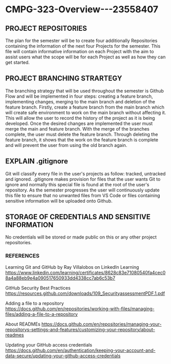 # CMPG-323-Overview---23558407

## PROJECT REPOSITORIES
The plan for the semester will be to create four additionally  Repositories containing the information of the next four Projects for the semester.  This file will contain informative information on each Project with the aim to assist users what the scope will be for each  Project as well as how they can get started.

## PROJECT BRANCHING STRARTEGY
The branching strategy that will be used throughout the semester is Github Flow and will be implemented in four steps: creating a feature branch, implementing changes, merging to the main branch and deletion of the feature branch.
Firstly, create a feature branch from the main branch which will create safe environment to work on the main branch without affecting it. This will allow the user to record the history of the project as it is being developed.  Once the desired changes are implemented the user must merge the main and feature branch.  With the merge of the branches complete, the user must delete the feature branch.  Through deleting the feature branch, it shows that the work on the feature branch is complete and will prevent the user from using the old branch again. 

## EXPLAIN .gitignore
Git will classify every file in the user's projects as follow: tracked, untracked and ignored. .gitignore makes provision  for files that the user wants Git to ignore and normally this special file is found at the root of the user's repository. As the semester progresses the user will continuously update this file to ensure that no unwanted files from VS Code or files containing sensitive information will be uploaded onto Github.
 
## STORAGE OF CREDENTIALS AND SENSITIVE INFORMATION
No credentials will be stored or made public on this or any other project repositories.

### REFERENCES
Learning Git and GitHub by Ray Villalobos on LinkedIn Learning
https://www.linkedin.com/learning/certificates/8628c83e71080540fa4cec08a4a88eb9e4a090517650933dd4338cc7ab6c53b7

GitHub Security Best Practices
https://resources.github.com/downloads/109_SecurityassessmentPDF.1.pdf

Adding a file to a repository 
https://docs.github.com/en/repositories/working-with-files/managing-files/adding-a-file-to-a-repository

About READMEs
https://docs.github.com/en/repositories/managing-your-repositorys-settings-and-features/customizing-your-repository/about-readmes

Updating your GitHub access credentials
https://docs.github.com/en/authentication/keeping-your-account-and-data-secure/updating-your-github-access-credentials
